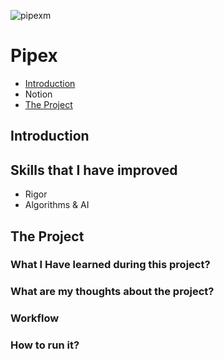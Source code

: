 ![pipexm](https://user-images.githubusercontent.com/63206471/172974653-e14239ac-1422-47cb-973e-e6a6e03fbc4a.png)

# Pipex

* [Introduction](#introduction)
* Notion
* [The Project](#the-project)

## Introduction

## Skills that I have improved
- Rigor
- Algorithms & AI

## The Project

### What I Have learned during this project?


### What are my thoughts about the project?


### Workflow


### How to run it?
